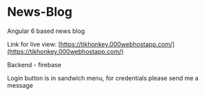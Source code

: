 # News-Blog

Angular 6 based news blog

Link for live view: [https://tikhonkey.000webhostapp.com/](https://tikhonkey.000webhostapp.com/)

Backend - firebase

Login button is in sandwich menu, for credentials please send me a message
